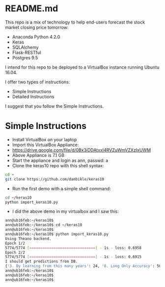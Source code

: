 # README.md

This repo is a mix of technology to help end-users forecast the stock market closing price tomorrow:

  * Anaconda Python 4.2.0
  * Keras
  * SQLAlchemy
  * Flask-RESTful
  * Postgres 9.5

I intend for this repo to be deployed to a VirtualBox instance running Ubuntu 16.04.

I offer two types of instructions:

  * Simple Instructions
  * Detailed Instructions

I suggest that you follow the Simple Instructions.

# Simple Instructions

  * Install VirtualBox on your laptop
  * Import this VirtualBox Appliance:
  * https://drive.google.com/file/d/0Bx3iDDAtxxI4RVZuWmVZXzIxUWM
  * Above Appliance is 7.1 GB
  * Start the appliance and login as ann, passwd: a
  * Clone the keras10 repo with this shell syntax:
```bash
cd ~
git clone https://github.com/danbikle/keras10
```
  * Run the first demo with a simple shell command:
```bash
cd ~/keras10
python import_keras10.py
```
  * I did the above demo in my virtualbox and I saw this:
```bash
ann@ub16feb:~/keras10$ 
ann@ub16feb:~/keras10$ cd ~/keras10
ann@ub16feb:~/keras10$ 
ann@ub16feb:~/keras10$ python import_keras10.py
Using Theano backend.
Epoch 1/2
5774/5774 [==============================] - 1s - loss: 0.6958     
Epoch 2/2
5774/5774 [==============================] - 1s - loss: 0.6915     
I should get predictions from DB.
{'3. By learning from this many years': 24, '8. Long Only Accuracy': 50.19762845849802, '7. Accuracy': 50.19762845849802, '6. Long Only Effectiveness': -35.858000000000004, '4. With ': 'Keras Logistic Regression', '1. You want to predict': 'SPY', '5. Effectiveness': 28.391999999999992, '2. For this year': '2008'}
ann@ub16feb:~/keras10$ 
ann@ub16feb:~/keras10$ 
ann@ub16feb:~/keras10$ 
```

